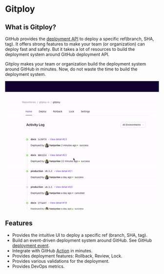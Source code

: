 # Gitploy

## What is Gitploy?

GitHub provides the [deployment API](https://docs.github.com/en/rest/reference/repos#deployments) to deploy a specific ref(branch, SHA, tag). It offers strong features to make your team (or organization) can deploy fast and safety. But it takes a lot of resources to build the deployment system around GitHub deployment API. 

Gitploy makes your team or organization build the deployment system around GitHub in minutes. Now, do not waste the time to build the deployment system.

![Gitploy](./images/gitploy.gif)

## Features

* Provides the intuitive UI to deploy a specific ref (branch, SHA, tag).
* Build an event-driven deployment system around GitHub. See GitHub [deployment event](https://docs.github.com/en/developers/webhooks-and-events/webhooks/webhook-events-and-payloads#deployment).
* Integrate with GitHub [Action](https://github.com/features/actions) in minutes.
* Provides deployment features: Rollback, Review, Lock.
* Provides various validations for the deployment.
* Provides DevOps metrics.

